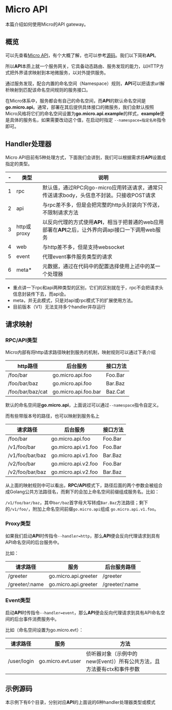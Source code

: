 # Micro API

本篇介绍如何使用Micro的API gateway。

## 概览

可以先查看[Micro API][什么是API]，有个大概了解，也可以参考[源码][API源码]。我们以下简称**API**。

所以**API**本质上就一个服务网关，它具备动态路由、服务发现的能力，以HTTP方式把外界请求映射到本地微服务，以对外提供服务。

通过服务发现，配合内置的命名空间（Namespace）规则，**API**可以把请求url解析映射到匹配该命名空间规则的服务接口。

在Micro体系中，服务都会有自己的命名空间，而**API**的默认命名空间是**go.micro.api**。通常，部署在其后提供具体接口的微服务，我们会默认按照
Micro风格将它们的命名空间设置为**go.micro.api.example**的样式，**example**便是具体的服务名，如果需要改动这个值，在启动时指定
`--namespace=指定名称`指令即可。

## Handler处理器

Micro API目前有5种处理方式，下面我们会讲到，我们可以根据需求将**API**设置成指定的类型。

| - | 类型 | 说明
----|----|----
1 | rpc | 默认值，通过RPC向go-micro应用转送请求，通常只传送请求body，头信息不封装。只接收POST请求
2 | api | 与rpc差不多，但是会把完整的http头封装向下传送，不限制请求方法
3 | http或proxy | 以反向代理的方式使用**API**，相当于把普通的web应用部署在**API**之后，让外界向调api接口一下调用web服务
4 | web | 与http差不多，但是支持websocket
5 | event | 代理event事件服务类型的请求
6 | meta* | 元数据，通过在代码中的配置选择使用上述中的某一个处理器

- 重点讲一下rpc和api两种类型的区别，它们的区别就在于，rpc不会把请求头信息封装传下去，而api会。
- meta，并无此模式，只是对api或rpc模式下的扩展使用方法。
- 目前版本（V1）无法支持多个handler并存运行

## 请求映射

### RPC/API类型

Micro内部有将http请求路径映射到服务的机制，映射规则可以通过下表介绍

http路径	|	后台服务	|	接口方法
----	|	----	|	----
/foo/bar	|	go.micro.api.foo	|	Foo.Bar
/foo/bar/baz	|	go.micro.api.foo	|	Bar.Baz
/foo/bar/baz/cat	|	go.micro.api.foo.bar	|	Baz.Cat

默认的命名空间是**go.micro.api**，上面说过可以通过`--namespace`指令自定义。

而有些带版本号的路径，也可以映射到服务名上

请求路径	|	后台服务	|	接口方法
----	|	----	|	----
/foo/bar	|	go.micro.api.foo	|	Foo.Bar
/v1/foo/bar	|	go.micro.api.v1.foo	|	Foo.Bar
/v1/foo/bar/baz	|	go.micro.api.v1.foo	|	Bar.Baz
/v2/foo/bar	|	go.micro.api.v2.foo	|	Foo.Bar
/v2/foo/bar/baz	|	go.micro.api.v2.foo	|	Bar.Baz

从上面的映射规则中可以看出，**RPC/API**模式下，路径后面的两个参数会被组合成Golang公共方法路径名，而剩下的会加上命名空间前缀组成服务名。比如：

`/v1/foo/bar/baz`，其中`bar/baz`首字母大写转成`Bar.Baz`方法路径；剩下的`/v1/foo/`，附加上命名空间前缀`go.micro.api`组成
`go.micro.api.v1.foo`。

### Proxy类型

如果我们启动**API**时传指令`--handler=http`，那么**API**便会反向代理请求到具有API命名空间的后台服务中。

比如：

请求路径	|	服务	|	后台服务路径
---	|	---	|	---
/greeter	|	go.micro.api.greeter	|	/greeter
/greeter/:name	|	go.micro.api.greeter	|	/greeter/:name

### Event类型

启动**API**时传指令`--handler=event`，那么**API**便会反向代理请求到具有API命名空间的后台事件消费服务中。

比如（命名空间设置为go.micro.evt）：

请求路径	|	服务	|	方法
---	|	---	|	---
/user/login	|	go.micro.evt.user	|	侦听器对象（示例中的new(Event)）所有公共方法，且方法要有ctx和事件参数

## 示例源码

本示例下有6个目录，分别对应**API**的上面说的6种handler处理器类型或模式

[什么是API]: https://micro.mu/docs/cn/api.html
[API源码]: https://github.com/micro/micro/tree/master/api
